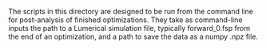 The scripts in this directory are designed to be run from the command line for post-analysis of finished optimizations. They take as command-line inputs the path to a Lumerical simulation file, typically forward_0.fsp from the end of an optimization, and a path to save the data as a numpy .npz file.
